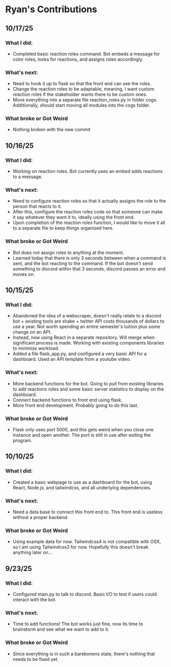 # Ryan's Contributions

## 10/17/25
### What I did: 
* Completed basic reaction roles command. Bot embeds a message for color roles, looks for reactions, and assigns roles accordingly. 

### What's next: 
* Need to hook it up to flask so that the front end can see the roles. 
* Change the reaction roles to be adaptable, meaning, I want custom reaction roles if the stakeholder wants there to be custom ones. 
* Move everything into a separate file reaction_roles.py in folder cogs. Additionally, should start moving all modules into the cogs folder. 

### **What broke or Got Weird**
* Nothing broken with the new commit


## 10/16/25
### What I did: 
* Working on reaction roles. Bot currently uses an embed adds reactions to a message. 

### What's next:
* Need to configure reaction roles so that it actually assigns the role to the person that reacts to it.
* After this, configure the reaction roles code so that someone can make it say whatever they want it to, ideally using the front end. 
* Upon completion of the reaction roles function, I would like to move it all to a separate file to keep things organized here.

### **What broke or Got Weird**
* Bot does not assign roles to anything at the moment. 
* Learned today that there is only 3 seconds between when a command is sent, and the bot reacting to the command. If the bot doesn't send something to discord within that 3 seconds, discord passes an error and moves on.


## 10/15/25
### What I did: 
* Abandoned the idea of a webscraper, doesn't really relate to a discord bot + existing tools are shake + twitter API costs thousands of dollars to use a year. Not worth spending an entire semester's tuition plus some change on an API. 
* Instead, now using React in a separate repository. Will merge when significant process is made. Working with existing components libraries to minimize workload. 
* Added a file flask_app.py, and configured a very basic API for a dashboard. Used an API template from a youtube video. 

### What's next:
* More backend functions for the bot. Going to pull from existing libraries to add reactions roles and some basic server statistics to display on the dashboard.
* Connect backend functions to front end using flask.
* More front end development. Probably going to do this last. 

### **What broke or Got Weird**
* Flask only uses port 5000, and this gets weird when you close one instance and open another. The port is still in use after exiting the program. 

## 10/10/25 
### What I did: 
* Created a basic webpage to use as a dashboard for the bot, using React, Node.js, and tailwindcss, and all underlying dependencies. 

### What's next:
* Need a data base to connect this front end to. This front end is useless without a proper backend.  

### **What broke or Got Weird**
* Using example data for now. Tailwindcss4 is not compatible with OSX, so I am using Tailwindcss3 for now. Hopefully this doesn't break anything later on...

## 9/23/25 
### What I did: 
* Configured main.py to talk to discord. Basic I/O to test if users could interact with the bot. 

### What's next:
* Time to add functions! The bot works just fine, now its time to brainstorm and see what we want to add to it. 

### **What broke or Got Weird**
* Since everything is in such a barebonens state, there's nothing that needs to be fixed yet.
